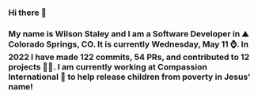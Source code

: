 ### Hi there 👋

### My name is Wilson Staley and I am a Software Developer in ⛰ Colorado Springs, CO.  It is currently Wednesday, May 11 ⌚. In 2022 I have made 122 commits, 54 PRs, and contributed to 12 projects 👨‍💻. I am currently working at Compassion International 🏢 to help release children from poverty in Jesus' name!